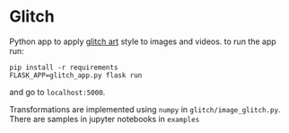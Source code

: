 # Glitch
Python app to apply [glitch art](https://en.wikipedia.org/wiki/Glitch_art) style to images and videos.
to run the app run:

```
pip install -r requirements
FLASK_APP=glitch_app.py flask run
```

and go to `localhost:5000`.

Transformations are implemented using `numpy` in `glitch/image_glitch.py`. There are samples in jupyter notebooks in `examples`
